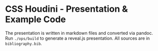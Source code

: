 # CSS Houdini - Presentation & Example Code

The presentation is written in markdown files and converted via pandoc.
Run `./ops/build` to generate a reveal.js presentation. All sources are in `bibliography.bib`.
